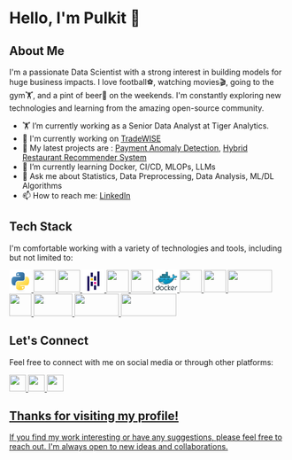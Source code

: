 # Hello, I'm Pulkit 👋

## About Me

I'm a passionate Data Scientist with a strong interest in building models for huge business impacts. I love football⚽, watching movies🎬, going to the gym🏋️, and a pint of beer🍺 on the weekends. I'm constantly exploring new technologies and learning from the amazing open-source community.

- 🏋️ I’m currently working as a Senior Data Analyst at Tiger Analytics.
- 🤖 I'm currently working on [TradeWISE](https://github.com/poolkit/TradeWISE)
- 🔭 My latest projects are : [Payment Anomaly Detection](https://github.com/poolkit/Payment-Fraud-Anomaly-Detection), [Hybrid Restaurant Recommender System](https://github.com/poolkit/Hybrid-Restaurant-Recommender)
- 🌱 I’m currently learning Docker, CI/CD, MLOPs, LLMs
- 💬 Ask me about Statistics, Data Preprocessing, Data Analysis, ML/DL Algorithms
- 📫 How to reach me: [LinkedIn](https://www.linkedin.com/in/poolkit/)

## Tech Stack

I'm comfortable working with a variety of technologies and tools, including but not limited to:

<p align="left">
  <a href="https://www.python.org" target="_blank" rel="noreferrer">
    <img src="https://raw.githubusercontent.com/devicons/devicon/master/icons/python/python-original.svg" width="40" height="40"/>
  <a href="https://tensorflow.org/" target="_blank" rel="noreferrer">
    <img src="https://upload.wikimedia.org/wikipedia/commons/thumb/2/2d/Tensorflow_logo.svg/1915px-Tensorflow_logo.svg.png" width="40" height="40"/>
  <!-- Scikit-learn -->
  <a href="https://scikit-learn.org/" target="_blank" rel="noreferrer">
    <img src="https://upload.wikimedia.org/wikipedia/commons/0/05/Scikit_learn_logo_small.svg" width="40" height="40"/>
  <!-- Pandas -->
  <a href="https://pandas.pydata.org/" target="_blank" rel="noreferrer">
    <img src="https://raw.githubusercontent.com/devicons/devicon/2ae2a900d2f041da66e950e4d48052658d850630/icons/pandas/pandas-original.svg" width="40" height="40"/>
  <!-- Keras -->
  <a href="https://keras.io/" target="_blank" rel="noreferrer">
    <img src="https://upload.wikimedia.org/wikipedia/commons/thumb/a/ae/Keras_logo.svg/1200px-Keras_logo.svg.png" width="40" height="40"/>
  <!-- Microsoft Azure -->
  <a href="https://azure.microsoft.com/en-in" target="_blank" rel="noreferrer">
    <img src="https://upload.wikimedia.org/wikipedia/commons/thumb/f/fa/Microsoft_Azure.svg/1200px-Microsoft_Azure.svg.png" width="40" height="40"/>
  <!-- Docker -->
  <a href="https://www.docker.com/" target="_blank" rel="noreferrer">
    <img src="https://raw.githubusercontent.com/devicons/devicon/master/icons/docker/docker-original-wordmark.svg" width="40" height="40"/>
  <!-- Git -->
  <a href="https://git-scm.com/" target="_blank" rel="noreferrer">
    <img src="https://www.vectorlogo.zone/logos/git-scm/git-scm-icon.svg" width="40" height="40"/>
  <!-- SQL -->
  <a href="https://www.mysql.com/" target="_blank" rel="noreferrer">
    <img src="https://w7.pngwing.com/pngs/170/924/png-transparent-microsoft-sql-server-microsoft-azure-sql-database-microsoft-text-logo-microsoft-azure.png" width="40" height="40"/>
  <!-- Databricks -->
  <a href="https://www.databricks.com/" target="_blank" rel="noreferrer">
    <img src="https://upload.wikimedia.org/wikipedia/commons/6/63/Databricks_Logo.png" width="80" height="40"/>
  <!-- HuggingFace -->
  <a href="https://huggingface.co/" target="_blank" rel="noreferrer">
    <img src="https://workable-application-form.s3.amazonaws.com/advanced/production/61557f91d9510741dc62e7f8/c3635b59-a3d2-444a-b636-a9d0061dcdde" width="40" height="40"/>
  <!-- Streamlit -->
    <a href="https://streamlit.io/" target="_blank" rel="noreferrer">
      <img src="https://streamlit.io/images/brand/streamlit-logo-primary-colormark-darktext.png" width="70" height="40"/>
  <!-- fastAPI -->
    <a href="https://fastapi.tiangolo.com/" target="_blank" rel="noreferrer">
      <img src="https://repository-images.githubusercontent.com/260928305/92388600-8d1c-11ea-9993-a726466b5099" width="80" height="40"/>
  <!-- PySpark -->
  <a target="_blank" rel="noreferrer">
    <img src="https://www.edureka.co/blog/wp-content/uploads/2018/07/PySpark-logo-1.jpeg" width="100" height="40"/>
</p>

## Let's Connect

Feel free to connect with me on social media or through other platforms:
<!-- LinkedIn -->
<a href="https://www.linkedin.com/in/poolkit/" target="_blank" rel="noreferrer">
    <img src="https://cdn-icons-png.flaticon.com/512/174/174857.png" width="30" height="30"/>
<!-- Leetcode -->
<a href="https://leetcode.com/poolkit/" target="_blank" rel="noreferrer">
    <img src="https://pathrise-website-guide-wp.s3.us-west-1.amazonaws.com/guides/wp-content/uploads/2019/05/10175228/images-11.png" width="30" height="30"/>
<!-- Mail -->
<a href="mailto:pulkit.pk7@gmail.com" target="_blank" rel="noreferrer">
    <img src="https://upload.wikimedia.org/wikipedia/commons/thumb/7/7e/Gmail_icon_%282020%29.svg/1280px-Gmail_icon_%282020%29.svg.png" width="30" height="30" />

## Thanks for visiting my profile!

If you find my work interesting or have any suggestions, please feel free to reach out. I'm always open to new ideas and collaborations.

